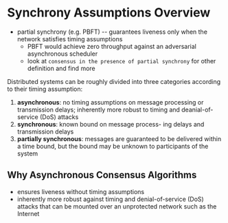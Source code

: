 # Synchrony Assumptions Overview

* partial synchrony (e.g. PBFT) -- guarantees liveness only when the network satisfies timing assumptions
    * PBFT would achieve zero throughput against an adversarial asynchronous scheduler 
    * look at `consensus in the presence of partial synchrony` for other definition and find more

Distributed systems can be roughly divided into three categories according to their timing assumption: 
1. **asynchronous**: no timing assumptions on message processing or transmission delays; inherently more robust to timing and deanial-of-service (DoS) attacks
2. **synchronous**: known bound on message process- ing delays and transmission delays
3. **partially synchronous**: messages are guaranteed to be delivered within a time bound, but the bound may be unknown to participants of the system

## Why Asynchronous Consensus Algorithms

* ensures liveness without timing assumptions
* inherently more robust against timing and denial-of-service (DoS) attacks that can be mounted over an unprotected network such as the Internet


